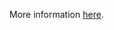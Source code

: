 More information [here](https://docs.prismacloud.io/en/enterprise-edition/policy-reference/google-cloud-policies/google-cloud-networking-policies/bc-gcp-networking-10).
